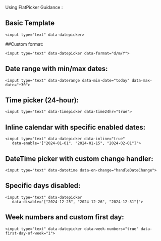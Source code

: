 Using FlatPicker Guidance :
## Basic Template
    <input type="text" data-datepicker>
##Custom format:

    <input type="text" data-datepicker data-format="d/m/Y">

## Date range with min/max dates:
    <input type="text" data-daterange data-min-date="today" data-max-date="+30">
## Time picker (24-hour):

    <input type="text" data-timepicker data-time24hr="true">

## Inline calendar with specific enabled dates:
    <input type="text" data-datepicker data-inline="true" 
       data-enable='["2024-01-01", "2024-01-15", "2024-02-01"]'>
## DateTime picker with custom change handler:
    <input type="text" data-datetime data-on-change="handleDateChange">
## Specific days disabled:
    <input type="text" data-datepicker 
       data-disable='["2024-12-25", "2024-12-26", "2024-12-31"]'>
## Week numbers and custom first day:
    <input type="text" data-datepicker data-week-numbers="true" data-first-day-of-week="1">
